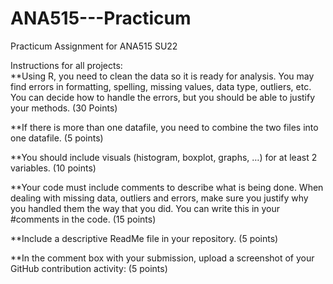 # ANA515---Practicum
Practicum Assignment for ANA515 SU22


Instructions for all projects:  
**Using R, you need to clean the data so it is ready for analysis. You may find errors in formatting, spelling, missing values, data type, outliers, etc. You can decide how to handle the errors, but you should be able to justify your methods. (30 Points) 

**If there is more than one datafile, you need to combine the two files into one datafile. (5 points) 

**You should include visuals (histogram, boxplot, graphs, …) for at least 2 variables. (10 points) 

**Your code must include comments to describe what is being done. When dealing with missing data, outliers and errors, make sure you justify why you handled them the way that you did. You can write this in your #comments in the code. (15 points) 

**Include a descriptive ReadMe file in your repository. (5 points) 
 
**In the comment box with your submission, upload a screenshot of your GitHub contribution activity: (5 points) 

